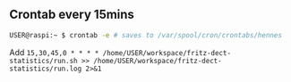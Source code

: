 ## Crontab every 15mins
```sh
USER@raspi:~ $ crontab -e # saves to /var/spool/cron/crontabs/hennes
``` 
Add `15,30,45,0 * * * * /home/USER/workspace/fritz-dect-statistics/run.sh >> /home/USER/workspace/fritz-dect-statistics/run.log 2>&1`